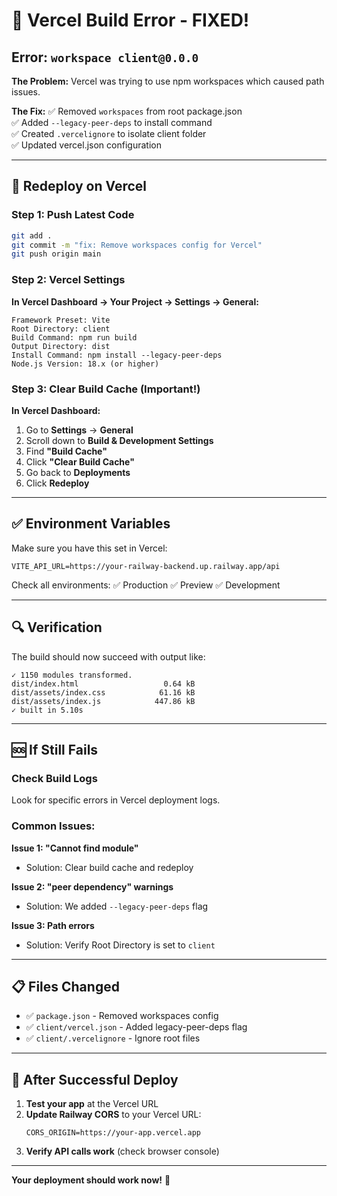# 🔧 Vercel Build Error - FIXED!

## Error: `workspace client@0.0.0`

**The Problem:**
Vercel was trying to use npm workspaces which caused path issues.

**The Fix:**
✅ Removed `workspaces` from root package.json  
✅ Added `--legacy-peer-deps` to install command  
✅ Created `.vercelignore` to isolate client folder  
✅ Updated vercel.json configuration  

---

## 🚀 Redeploy on Vercel

### Step 1: Push Latest Code

```bash
git add .
git commit -m "fix: Remove workspaces config for Vercel"
git push origin main
```

### Step 2: Vercel Settings

**In Vercel Dashboard → Your Project → Settings → General:**

```
Framework Preset: Vite
Root Directory: client
Build Command: npm run build
Output Directory: dist
Install Command: npm install --legacy-peer-deps
Node.js Version: 18.x (or higher)
```

### Step 3: Clear Build Cache (Important!)

**In Vercel Dashboard:**
1. Go to **Settings** → **General**
2. Scroll down to **Build & Development Settings**
3. Find **"Build Cache"**
4. Click **"Clear Build Cache"**
5. Go back to **Deployments**
6. Click **Redeploy**

---

## ✅ Environment Variables

Make sure you have this set in Vercel:

```env
VITE_API_URL=https://your-railway-backend.up.railway.app/api
```

Check all environments: ✅ Production ✅ Preview ✅ Development

---

## 🔍 Verification

The build should now succeed with output like:
```
✓ 1150 modules transformed.
dist/index.html                   0.64 kB
dist/assets/index.css            61.16 kB
dist/assets/index.js            447.86 kB
✓ built in 5.10s
```

---

## 🆘 If Still Fails

### Check Build Logs

Look for specific errors in Vercel deployment logs.

### Common Issues:

**Issue 1: "Cannot find module"**
- Solution: Clear build cache and redeploy

**Issue 2: "peer dependency" warnings**
- Solution: We added `--legacy-peer-deps` flag

**Issue 3: Path errors**
- Solution: Verify Root Directory is set to `client`

---

## 📋 Files Changed

- ✅ `package.json` - Removed workspaces config
- ✅ `client/vercel.json` - Added legacy-peer-deps flag
- ✅ `client/.vercelignore` - Ignore root files

---

## 🎯 After Successful Deploy

1. **Test your app** at the Vercel URL
2. **Update Railway CORS** to your Vercel URL:
   ```
   CORS_ORIGIN=https://your-app.vercel.app
   ```
3. **Verify API calls work** (check browser console)

---

**Your deployment should work now!** 🎉

